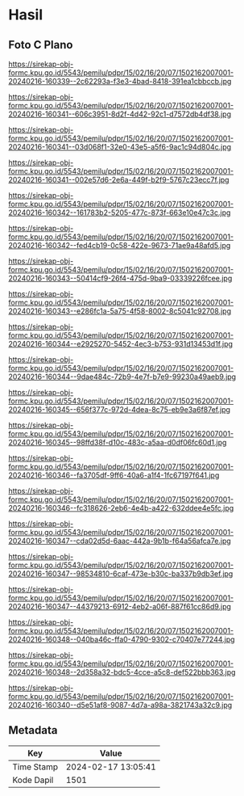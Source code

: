 # Hasil

## Foto C Plano

https://sirekap-obj-formc.kpu.go.id/5543/pemilu/pdpr/15/02/16/20/07/1502162007001-20240216-160339--2c62293a-f3e3-4bad-8418-391ea1cbbccb.jpg

https://sirekap-obj-formc.kpu.go.id/5543/pemilu/pdpr/15/02/16/20/07/1502162007001-20240216-160341--606c3951-8d2f-4d42-92c1-d7572db4df38.jpg

https://sirekap-obj-formc.kpu.go.id/5543/pemilu/pdpr/15/02/16/20/07/1502162007001-20240216-160341--03d068f1-32e0-43e5-a5f6-9ac1c94d804c.jpg

https://sirekap-obj-formc.kpu.go.id/5543/pemilu/pdpr/15/02/16/20/07/1502162007001-20240216-160341--002e57d6-2e6a-449f-b2f9-5767c23ecc7f.jpg

https://sirekap-obj-formc.kpu.go.id/5543/pemilu/pdpr/15/02/16/20/07/1502162007001-20240216-160342--161783b2-5205-477c-873f-663e10e47c3c.jpg

https://sirekap-obj-formc.kpu.go.id/5543/pemilu/pdpr/15/02/16/20/07/1502162007001-20240216-160342--fed4cb19-0c58-422e-9673-71ae9a48afd5.jpg

https://sirekap-obj-formc.kpu.go.id/5543/pemilu/pdpr/15/02/16/20/07/1502162007001-20240216-160343--50414cf9-26f4-475d-9ba9-03339226fcee.jpg

https://sirekap-obj-formc.kpu.go.id/5543/pemilu/pdpr/15/02/16/20/07/1502162007001-20240216-160343--e286fc1a-5a75-4f58-8002-8c5041c92708.jpg

https://sirekap-obj-formc.kpu.go.id/5543/pemilu/pdpr/15/02/16/20/07/1502162007001-20240216-160344--e2925270-5452-4ec3-b753-931d13453d1f.jpg

https://sirekap-obj-formc.kpu.go.id/5543/pemilu/pdpr/15/02/16/20/07/1502162007001-20240216-160344--9dae484c-72b9-4e7f-b7e9-99230a49aeb9.jpg

https://sirekap-obj-formc.kpu.go.id/5543/pemilu/pdpr/15/02/16/20/07/1502162007001-20240216-160345--656f377c-972d-4dea-8c75-eb9e3a6f87ef.jpg

https://sirekap-obj-formc.kpu.go.id/5543/pemilu/pdpr/15/02/16/20/07/1502162007001-20240216-160345--98ffd38f-d10c-483c-a5aa-d0df06fc60d1.jpg

https://sirekap-obj-formc.kpu.go.id/5543/pemilu/pdpr/15/02/16/20/07/1502162007001-20240216-160346--fa3705df-9ff6-40a6-a1f4-1fc67197f641.jpg

https://sirekap-obj-formc.kpu.go.id/5543/pemilu/pdpr/15/02/16/20/07/1502162007001-20240216-160346--fc318626-2eb6-4e4b-a422-632ddee4e5fc.jpg

https://sirekap-obj-formc.kpu.go.id/5543/pemilu/pdpr/15/02/16/20/07/1502162007001-20240216-160347--cda02d5d-6aac-442a-9b1b-f64a56afca7e.jpg

https://sirekap-obj-formc.kpu.go.id/5543/pemilu/pdpr/15/02/16/20/07/1502162007001-20240216-160347--98534810-6caf-473e-b30c-ba337b9db3ef.jpg

https://sirekap-obj-formc.kpu.go.id/5543/pemilu/pdpr/15/02/16/20/07/1502162007001-20240216-160347--44379213-6912-4eb2-a06f-887f61cc86d9.jpg

https://sirekap-obj-formc.kpu.go.id/5543/pemilu/pdpr/15/02/16/20/07/1502162007001-20240216-160348--040ba46c-ffa0-4790-9302-c70407e77244.jpg

https://sirekap-obj-formc.kpu.go.id/5543/pemilu/pdpr/15/02/16/20/07/1502162007001-20240216-160348--2d358a32-bdc5-4cce-a5c8-def522bbb363.jpg

https://sirekap-obj-formc.kpu.go.id/5543/pemilu/pdpr/15/02/16/20/07/1502162007001-20240216-160340--d5e51af8-9087-4d7a-a98a-3821743a32c9.jpg


## Metadata

| Key        | Value               |
| ---------- | ------------------- |
| Time Stamp | 2024-02-17 13:05:41 |
| Kode Dapil | 1501                |



